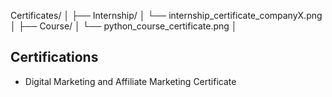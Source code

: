 Certificates/
│
├── Internship/
│   └── internship_certificate_companyX.png
│
├── Course/
│   └── python_course_certificate.png
│
## Certifications
- Digital Marketing and Affiliate Marketing Certificate
